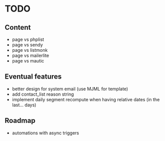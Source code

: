 # TODO

## Content

- page vs phplist
- page vs sendy
- page vs listmonk
- page vs mailerlite
- page vs mautic

## Eventual features

- better design for system email (use MJML for template)
- add contact_list reason string
- implement daily segment recompute when having relative dates (in the last... days)

## Roadmap

- automations with async triggers
